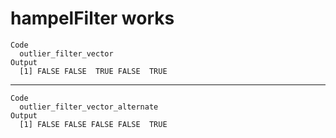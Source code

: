 # hampelFilter works

    Code
      outlier_filter_vector
    Output
      [1] FALSE FALSE  TRUE FALSE  TRUE

---

    Code
      outlier_filter_vector_alternate
    Output
      [1] FALSE FALSE FALSE FALSE  TRUE

